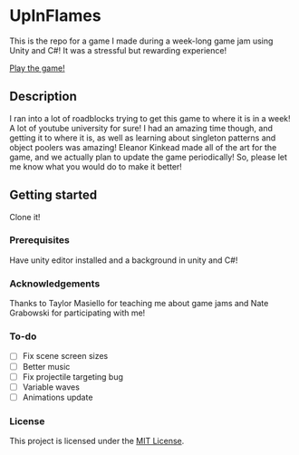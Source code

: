 # UpInFlames

This is the repo for a game I made during a week-long game jam using Unity and C#! It was a stressful but rewarding experience!

  [Play the game!](https://kinkeadian25.itch.io/up-in-flames)

## Description

I ran into a lot of roadblocks trying to get this game to where it is in a week! A lot of youtube university for sure! I had an amazing time though, and getting it to where it is, as well as learning about singleton patterns and object poolers was amazing! Eleanor Kinkead made all of the art for the game, and we actually plan to update the game periodically! So, please let me know what you would do to make it better!

## Getting started

Clone it!

### Prerequisites

Have unity editor installed and a background in unity and C#!

### Acknowledgements

Thanks to Taylor Masiello for teaching me about game jams and Nate Grabowski for participating with me!

### To-do

- [ ] Fix scene screen sizes
- [ ] Better music
- [ ] Fix projectile targeting bug
- [ ] Variable waves
- [ ] Animations update

### License

This project is licensed under the [MIT License](LICENSE.md).
